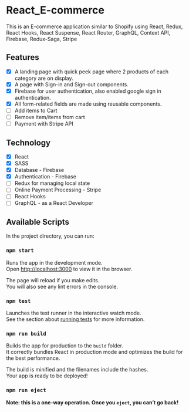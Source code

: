 # React_E-commerce
This is an E-commerce application similar to Shopify using React, Redux, React Hooks, React Suspense, React Router, GraphQL, Context API, Firebase, Redux-Saga, Stripe 

## Features
- [x] A landing page with quick peek page where 2 products of each category are on display.
- [x] A page with Sign-in and Sign-out components.
- [x] Firebase for user authentication, also enabled google sign in authentication.
- [x] All form-related fields are made using reusable components.
- [ ] Add items to Cart
- [ ] Remove item/items from cart
- [ ] Payment with Stripe API

## Technology
- [x] React
- [x] SASS
- [x] Database - Firebase
- [x] Authentication - Firebase
- [ ] Redux for managing local state
- [ ] Online Payment Processing - Stripe
- [ ] React Hooks
- [ ] GraphQL - as a React Developer

## Available Scripts

In the project directory, you can run:

### `npm start`

Runs the app in the development mode.<br />
Open [http://localhost:3000](http://localhost:3000) to view it in the browser.

The page will reload if you make edits.<br />
You will also see any lint errors in the console.

### `npm test`

Launches the test runner in the interactive watch mode.<br />
See the section about [running tests](https://facebook.github.io/create-react-app/docs/running-tests) for more information.

### `npm run build`

Builds the app for production to the `build` folder.<br />
It correctly bundles React in production mode and optimizes the build for the best performance.

The build is minified and the filenames include the hashes.<br />
Your app is ready to be deployed!

### `npm run eject`

**Note: this is a one-way operation. Once you `eject`, you can’t go back!**

